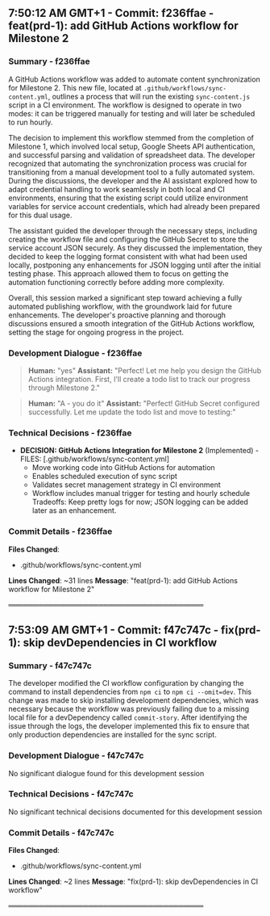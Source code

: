 

## 7:50:12 AM GMT+1 - Commit: f236ffae - feat(prd-1): add GitHub Actions workflow for Milestone 2

### Summary - f236ffae

A GitHub Actions workflow was added to automate content synchronization for Milestone 2. This new file, located at `.github/workflows/sync-content.yml`, outlines a process that will run the existing `sync-content.js` script in a CI environment. The workflow is designed to operate in two modes: it can be triggered manually for testing and will later be scheduled to run hourly.

The decision to implement this workflow stemmed from the completion of Milestone 1, which involved local setup, Google Sheets API authentication, and successful parsing and validation of spreadsheet data. The developer recognized that automating the synchronization process was crucial for transitioning from a manual development tool to a fully automated system. During the discussions, the developer and the AI assistant explored how to adapt credential handling to work seamlessly in both local and CI environments, ensuring that the existing script could utilize environment variables for service account credentials, which had already been prepared for this dual usage.

The assistant guided the developer through the necessary steps, including creating the workflow file and configuring the GitHub Secret to store the service account JSON securely. As they discussed the implementation, they decided to keep the logging format consistent with what had been used locally, postponing any enhancements for JSON logging until after the initial testing phase. This approach allowed them to focus on getting the automation functioning correctly before adding more complexity.

Overall, this session marked a significant step toward achieving a fully automated publishing workflow, with the groundwork laid for future enhancements. The developer's proactive planning and thorough discussions ensured a smooth integration of the GitHub Actions workflow, setting the stage for ongoing progress in the project.

### Development Dialogue - f236ffae

> **Human:** "yes"
> **Assistant:** "Perfect! Let me help you design the GitHub Actions integration. First, I'll create a todo list to track our progress through Milestone 2."

> **Human:** "A - you do it"
> **Assistant:** "Perfect! GitHub Secret configured successfully. Let me update the todo list and move to testing:"

### Technical Decisions - f236ffae

- **DECISION: GitHub Actions Integration for Milestone 2** (Implemented) - FILES: [.github/workflows/sync-content.yml]
  - Move working code into GitHub Actions for automation
  - Enables scheduled execution of sync script
  - Validates secret management strategy in CI environment
  - Workflow includes manual trigger for testing and hourly schedule
  Tradeoffs: Keep pretty logs for now; JSON logging can be added later as an enhancement.

### Commit Details - f236ffae

**Files Changed**:
- .github/workflows/sync-content.yml

**Lines Changed**: ~31 lines
**Message**: "feat(prd-1): add GitHub Actions workflow for Milestone 2"

═══════════════════════════════════════



## 7:53:09 AM GMT+1 - Commit: f47c747c - fix(prd-1): skip devDependencies in CI workflow

### Summary - f47c747c

The developer modified the CI workflow configuration by changing the command to install dependencies from `npm ci` to `npm ci --omit=dev`. This change was made to skip installing development dependencies, which was necessary because the workflow was previously failing due to a missing local file for a devDependency called `commit-story`. After identifying the issue through the logs, the developer implemented this fix to ensure that only production dependencies are installed for the sync script.

### Development Dialogue - f47c747c

No significant dialogue found for this development session

### Technical Decisions - f47c747c

No significant technical decisions documented for this development session

### Commit Details - f47c747c

**Files Changed**:
- .github/workflows/sync-content.yml

**Lines Changed**: ~2 lines
**Message**: "fix(prd-1): skip devDependencies in CI workflow"

═══════════════════════════════════════

